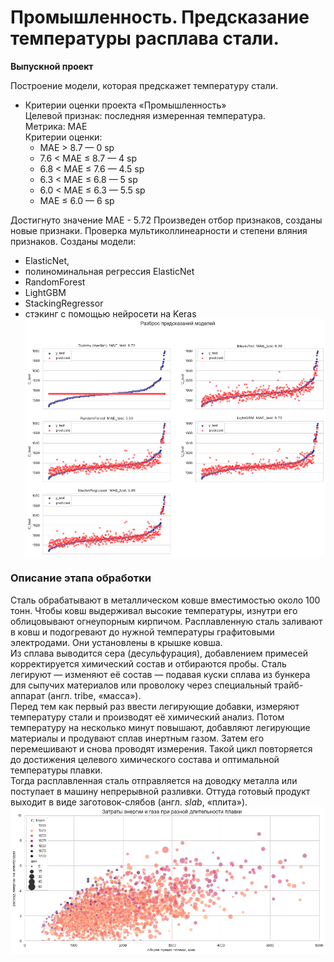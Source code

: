 # Промышленность. Предсказание температуры расплава стали.
**Выпускной проект**

Построение модели, которая предскажет температуру стали.
- Критерии оценки проекта «Промышленность»\
    Целевой признак: последняя измеренная температура.\
    Метрика: MAE\
    Критерии оценки:
    - MAE > 8.7 — 0 sp
    - 7.6 < MAE ≤ 8.7 — 4 sp
    - 6.8 < MAE ≤ 7.6 — 4.5 sp
    - 6.3 < MAE ≤ 6.8 — 5 sp
    - 6.0 < MAE ≤ 6.3 — 5.5 sp
    - MAE ≤ 6.0 — 6 sp

Достигнуто значение MAE - 5.72
Произведен отбор признаков, созданы новые признаки. Проверка мультиколлинеарности и степени вляния признаков.
Созданы модели: 
- ElasticNet, 
- полиноминальная регрессия ElasticNet
- RandomForest
- LightGBM
- StackingRegressor
- стэкинг с помощью нейросети на Keras
![](/media/ds-16-02.png '')
### Описание этапа обработки

Сталь обрабатывают в металлическом ковше вместимостью около 100 тонн. Чтобы ковш выдерживал высокие температуры, изнутри его облицовывают огнеупорным кирпичом. Расплавленную сталь заливают в ковш и подогревают до нужной температуры графитовыми электродами. Они установлены в крышке ковша. \
Из сплава выводится сера (десульфурация), добавлением примесей корректируется химический состав и отбираются пробы. Сталь легируют — изменяют её состав — подавая куски сплава из бункера для сыпучих материалов или проволоку через специальный трайб-аппарат (англ. tribe, «масса»).\
Перед тем как первый раз ввести легирующие добавки, измеряют температуру стали и производят её химический анализ. Потом температуру на несколько минут повышают, добавляют легирующие материалы и продувают сплав инертным газом. Затем его перемешивают и снова проводят измерения. Такой цикл повторяется до достижения целевого химического состава и оптимальной температуры плавки.\
Тогда расплавленная сталь отправляется на доводку металла или поступает в машину непрерывной разливки. Оттуда готовый продукт выходит в виде заготовок-слябов (англ. *slab*, «плита»).
![](/media/ds-16-01.png)


